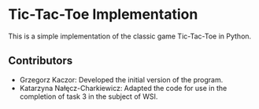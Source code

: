 # Tic-Tac-Toe Implementation

This is a simple implementation of the classic game Tic-Tac-Toe in Python.

## Contributors

- Grzegorz Kaczor: Developed the initial version of the program.
- Katarzyna Nałęcz-Charkiewicz: Adapted the code for use in the completion of task 3 in the subject of WSI.
